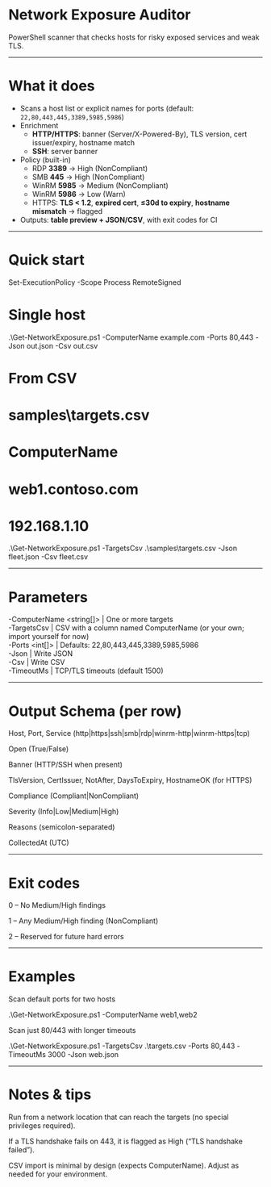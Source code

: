 # Network Exposure Auditor

PowerShell scanner that checks hosts for risky exposed services and weak TLS.  

---

# What it does

- Scans a host list or explicit names for ports (default: `22,80,443,445,3389,5985,5986`)  
- Enrichment  
  - **HTTP/HTTPS**: banner (Server/X-Powered-By), TLS version, cert issuer/expiry, hostname match  
  - **SSH**: server banner  
- Policy (built-in)  
  - RDP **3389** → High (NonCompliant)  
  - SMB **445** → High (NonCompliant)  
  - WinRM **5985** → Medium (NonCompliant)  
  - WinRM **5986** → Low (Warn)  
  - HTTPS: **TLS < 1.2**, **expired cert**, **≤30d to expiry**, **hostname mismatch** → flagged  
- Outputs: **table preview + JSON/CSV**, with exit codes for CI  

---

# Quick start  

Set-ExecutionPolicy -Scope Process RemoteSigned  

# Single host  

.\Get-NetworkExposure.ps1 -ComputerName example.com -Ports 80,443 -Json out.json -Csv out.csv  

# From CSV  
# samples\targets.csv  
# ComputerName  
# web1.contoso.com  
# 192.168.1.10  

.\Get-NetworkExposure.ps1 -TargetsCsv .\samples\targets.csv -Json fleet.json -Csv fleet.csv  

---

# Parameters

-ComputerName <string[]>   | One or more targets  
-TargetsCsv <path>         | CSV with a column named ComputerName (or your own; import yourself for now)  
-Ports <int[]>             | Defaults: 22,80,443,445,3389,5985,5986  
-Json <path>               | Write JSON  
-Csv <path>                | Write CSV  
-TimeoutMs <int>           | TCP/TLS timeouts (default 1500)  

---

# Output Schema (per row)

Host, Port, Service (http|https|ssh|smb|rdp|winrm-http|winrm-https|tcp)

Open (True/False)

Banner (HTTP/SSH when present)

TlsVersion, CertIssuer, NotAfter, DaysToExpiry, HostnameOK (for HTTPS)

Compliance (Compliant|NonCompliant)

Severity (Info|Low|Medium|High)

Reasons (semicolon-separated)

CollectedAt (UTC)

---

# Exit codes

0 – No Medium/High findings

1 – Any Medium/High finding (NonCompliant)

2 – Reserved for future hard errors

---

# Examples

Scan default ports for two hosts

.\Get-NetworkExposure.ps1 -ComputerName web1,web2

Scan just 80/443 with longer timeouts

.\Get-NetworkExposure.ps1 -TargetsCsv .\targets.csv -Ports 80,443 -TimeoutMs 3000 -Json web.json

---

# Notes & tips

Run from a network location that can reach the targets (no special privileges required).

If a TLS handshake fails on 443, it is flagged as High (“TLS handshake failed”).

CSV import is minimal by design (expects ComputerName). Adjust as needed for your environment.
